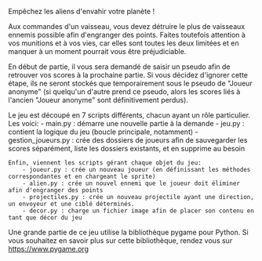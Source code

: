 Empêchez les aliens d'envahir votre planète !

Aux commandes d'un vaisseau, vous devez détruire le plus de vaisseaux ennemis possible afin d'engranger des points. Faites toutefois attention à vos munitions et à vos vies, car elles sont toutes les deux limitées et en manquer à un moment pourrait vous être préjudiciable.

En début de partie, il vous sera demandé de saisir un pseudo afin de retrouver vos scores à la prochaine partie. Si vous décidez d'ignorer cette étape, ils ne seront stockés que temporairement sous le pseudo de "Joueur anonyme" (si quelqu'un d'autre prend ce pseudo, alors les scores liés à l'ancien "Joueur anonyme" sont définitivement perdus).

Le jeu est découpé en 7 scripts différents, chacun ayant un rôle particulier. Les voici:
    - main.py : démarre une nouvelle partie à la demande
    - jeu.py : contient la logique du jeu (boucle principale, notamment)
    -gestion_joueurs.py : crée des dossiers de joueurs afin de sauvegarder les scores séparément, liste les dossiers existants, et en supprime au besoin

    Enfin, viennent les scripts gérant chaque objet du jeu:
        - joueur.py : crée un nouveau joueur (en définissant les méthodes correspondantes et en chargeant le sprite)
        - alien.py : crée un nouvel ennemi que le joueur doit éliminer afin d'engranger des points
        - projectiles.py : crée un nouveau projectile ayant une direction, un envoyeur et une ciblé déterminés.
        - decor.py : charge un fichier image afin de placer son contenu en tant que décor du jeu

Une grande partie de ce jeu utilise la bibliothèque pygame pour Python. Si vous souhaitez en savoir plus sur cette bibliothèque, rendez vous sur https://www.pygame.org